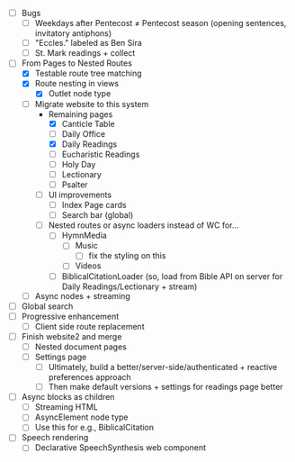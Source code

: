 - [ ] Bugs
	- [ ] Weekdays after Pentecost ≠ Pentecost season (opening sentences, invitatory antiphons)
	- [ ] "Eccles." labeled as Ben Sira
	- [ ] St. Mark readings + collect
- [ ] From Pages to Nested Routes
	- [x] Testable route tree matching
	- [x] Route nesting in views
		- [x] Outlet node type
	- [ ] Migrate website to this system
		-  Remaining pages
			- [x] Canticle Table
			- [ ] Daily Office
			- [x] Daily Readings
			- [ ] Eucharistic Readings
			- [ ] Holy Day
			- [ ] Lectionary
			- [ ] Psalter
		- [ ] UI improvements
			- [ ] Index Page cards
			- [ ] Search bar (global)
 		- [ ] Nested routes or async loaders instead of WC for...
			- [ ] HymnMedia
				- [ ] Music
					- [ ] fix the styling on this
				- [ ] Videos
			- [ ] BiblicalCitationLoader (so, load from Bible API on server for Daily Readings/Lectionary + stream)
	- [ ] Async nodes + streaming
- [ ] Global search
- [ ] Progressive enhancement
	- [ ] Client side route replacement
- [ ] Finish website2 and merge
	- [ ] Nested document pages
	- [ ] Settings page
		- [ ] Ultimately, build a better/server-side/authenticated + reactive preferences approach
		- [ ] Then make default versions + settings for readings page better
- [ ] Async blocks as children
	- [ ] Streaming HTML
	- [ ] AsyncElement node type
	- [ ] Use this for e.g., BiblicalCitation
- [ ] Speech rendering
	- [ ] Declarative SpeechSynthesis web component